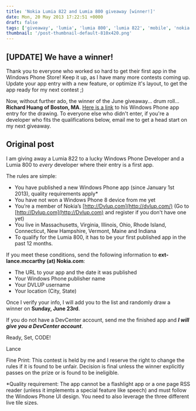 ```yaml
---
title: 'Nokia Lumia 822 and Lumia 800 giveaway [winner!]'
date: Mon, 20 May 2013 17:22:51 +0000
draft: false
tags: ['giveaway', 'lumia', 'lumia 800', 'lumia 822', 'mobile', 'nokia', 'technology', 'tile sizes', 'windows phone', 'wp8dev', 'wpdev']
thumbnail: '/post-thumbnail-default-810x420.png'
---
```


[UPDATE] We have a winner!
----------------------------

Thank you to everyone who worked so hard to get their first app in the Windows Phone Store! Keep it up, as I have many more contests coming up. Update your app entry with a new feature, or optimize it's layout, to get the app ready for my next contest ;)

Now, without further ado, the winner of the June giveaway... drum roll... **Richard Huang of Boston, MA**. [Here is a link](http://www.windowsphone.com/en-us/store/app/languages-on-the-go/920df3b0-dcd2-4f36-b913-e342f1c37d32) to his Windows Phone app entry for the drawing. To everyone else who didn't enter, if you're a developer who fits the qualifications below, email me to get a head start on my next giveaway.

Original post
-------------

I am giving away a Lumia 822 to a lucky Windows Phone Developer and a Lumia 800 to _every_ developer where their entry is a first app.

The rules are simple:

*   You have published a new Windows Phone app (since January 1st 2013), quality requirements apply\*
*   You have not won a Windows Phone 8 device from me yet
*   You’re a member of Nokia’s [http://Dvlup.com](http://dvlup.com/) (Go to [http://Dvlup.com](http://Dvlup.com) and register if you don't have one yet)
*   You live in Massachusetts, Virginia, Illinois, Ohio, Rhode Island, Connecticut, New Hampshire, Vermont, Maine and Indiana
*   To qualify for the Lumia 800, it has to be your first published app in the past 12 months.

If you meet these conditions, send the following information to **ext-lance.mccarthy (at) Nokia.com**:

*   The URL to your app and the date it was published
*   Your Windows Phone publisher name
*   Your DVLUP username
*   Your location (City, State)

Once I verify your info, I will add you to the list and randomly draw a winner on **Sunday, June 23rd**.

If you do not have a DevCenter account, send me the finished app and **_I will give you a DevCenter account_**.

Ready, Set, CODE!

Lance

Fine Print: This contest is held by me and I reserve the right to change the rules if it is found to be unfair. Decision is final unless the winner explicitly passes on the prize or is found to be ineligible.

\*Quality requirement: The app cannot be a flashlight app or a one page RSS reader (unless it implements a special feature like speech) and must follow the Windows Phone UI design. You need to also leverage the three different live tile sizes.